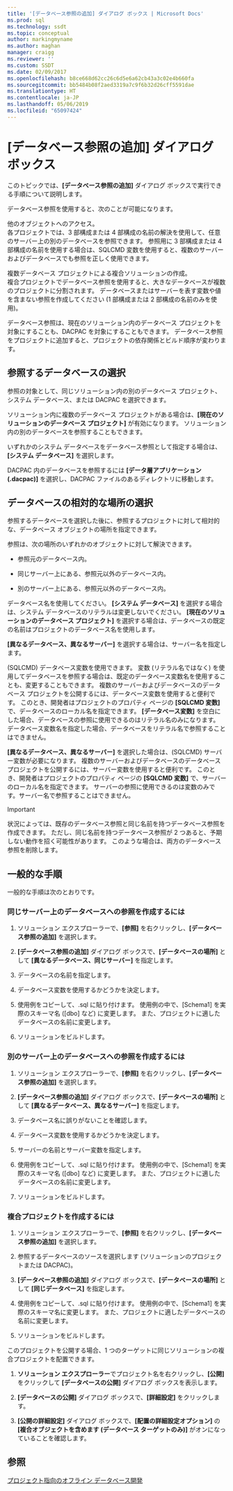 ```yaml
---
title: '[データベース参照の追加] ダイアログ ボックス | Microsoft Docs'
ms.prod: sql
ms.technology: ssdt
ms.topic: conceptual
author: markingmyname
ms.author: maghan
manager: craigg
ms.reviewer: ''
ms.custom: SSDT
ms.date: 02/09/2017
ms.openlocfilehash: b8ce668d62cc26c6d5e6a62cb43a3c02e4b660fa
ms.sourcegitcommit: bb5484b08f2aed3319a7c9f6b32d26cff5591dae
ms.translationtype: HT
ms.contentlocale: ja-JP
ms.lasthandoff: 05/06/2019
ms.locfileid: "65097424"
---
```

# <a name="add-database-reference-dialog-box"></a>[データベース参照の追加] ダイアログ ボックス
このトピックでは、**[データベース参照の追加]** ダイアログ ボックスで実行できる手順について説明します。  
  
データベース参照を使用すると、次のことが可能になります。  
  
他のオブジェクトへのアクセス。  
各プロジェクトでは、3 部構成または 4 部構成の名前の解決を使用して、任意のサーバー上の別のデータベースを参照できます。 参照用に 3 部構成または 4 部構成の名前を使用する場合は、SQLCMD 変数を使用すると、複数のサーバーおよびデータベースでも参照を正しく使用できます。  
  
複数データベース プロジェクトによる複合ソリューションの作成。  
複合プロジェクトでデータベース参照を使用すると、大きなデータベースが複数のプロジェクトに分割されます。 データベースまたはサーバーを表す変数や値を含まない参照を作成してください (1 部構成または 2 部構成の名前のみを使用)。  
  
データベース参照は、現在のソリューション内のデータベース プロジェクトを対象にすることも、DACPAC を対象にすることもできます。 データベース参照をプロジェクトに追加すると、プロジェクトの依存関係とビルド順序が変わります。  
  
## <a name="selecting-the-database-to-reference"></a>参照するデータベースの選択  
参照の対象として、同じソリューション内の別のデータベース プロジェクト、システム データベース、または DACPAC を選択できます。  
  
ソリューション内に複数のデータベース プロジェクトがある場合は、**[現在のソリューションのデータベース プロジェクト]** が有効になります。 ソリューション内の別のデータベースを参照することもできます。  
  
いずれかのシステム データベースをデータベース参照として指定する場合は、**[システム データベース]** を選択します。  
  
DACPAC 内のデータベースを参照するには **[データ層アプリケーション (.dacpac)]** を選択し、DACPAC ファイルのあるディレクトリに移動します。  
  
## <a name="selecting-the-databases-relative-location"></a>データベースの相対的な場所の選択  
参照するデータベースを選択した後に、参照するプロジェクトに対して相対的な、データベース オブジェクトの場所を指定できます。  
  
参照は、次の場所のいずれかのオブジェクトに対して解決できます。  
  
- 参照元のデータベース内。  
  
- 同じサーバー上にある、参照元以外のデータベース内。  
  
- 別のサーバー上にある、参照元以外のデータベース内。  
  
データベース名を使用してください。 **[システム データベース]** を選択する場合は、システム データベースのリテラルは変更しないでください。 **[現在のソリューションのデータベース プロジェクト]** を選択する場合は、データベースの既定の名前はプロジェクトのデータベース名を使用します。  
  
**[異なるデータベース、異なるサーバー]** を選択する場合は、サーバー名を指定します。  
  
(SQLCMD) データベース変数を使用できます。 変数 (リテラル名ではなく) を使用してデータベースを参照する場合は、既定のデータベース変数名を使用することも、変更することもできます。 複数のサーバーおよびデータベースのデータベース プロジェクトを公開するには、データベース変数を使用すると便利です。 このとき、開発者はプロジェクトのプロパティ ページの **[SQLCMD 変数]** で、データベースのローカル名を指定できます。 **[データベース変数]** を空白にした場合、データベースの参照に使用できるのはリテラル名のみになります。 データベース変数名を指定した場合、データベースをリテラル名で参照することはできません。  
  
**[異なるデータベース、異なるサーバー]** を選択した場合は、(SQLCMD) サーバー変数が必要になります。 複数のサーバーおよびデータベースのデータベース プロジェクトを公開するには、サーバー変数を使用すると便利です。 このとき、開発者はプロジェクトのプロパティ ページの **[SQLCMD 変数]** で、サーバーのローカル名を指定できます。 サーバーの参照に使用できるのは変数のみです。サーバー名で参照することはできません。  
  
> [!IMPORTANT]  
> 状況によっては、既存のデータベース参照と同じ名前を持つデータベース参照を作成できます。 ただし、同じ名前を持つデータベース参照が 2 つあると、予期しない動作を招く可能性があります。 このような場合は、両方のデータベース参照を削除します。  
  
## <a name="common-procedures"></a>一般的な手順  
一般的な手順は次のとおりです。  
  
### <a name="to-create-a-reference-to-a-database-on-the-same-server"></a>同じサーバー上のデータベースへの参照を作成するには  
  
1.  ソリューション エクスプローラーで、**[参照]** を右クリックし、**[データベース参照の追加]** を選択します。  
  
2.  **[データベース参照の追加]** ダイアログ ボックスで、**[データベースの場所]** として **[異なるデータベース、同じサーバー]** を指定します。  
  
3.  データベースの名前を指定します。  
  
4.  データベース変数を使用するかどうかを決定します。  
  
5.  使用例をコピーして、.sql に貼り付けます。 使用例の中で、[Schema1] を実際のスキーマ名 ([dbo] など) に変更します。 また、プロジェクトに適したデータベースの名前に変更します。  
  
6.  ソリューションをビルドします。  
  
### <a name="to-create-a-reference-to-a-database-on-another-server"></a>別のサーバー上のデータベースへの参照を作成するには  
  
1.  ソリューション エクスプローラーで、**[参照]** を右クリックし、**[データベース参照の追加]** を選択します。  
  
2.  **[データベース参照の追加]** ダイアログ ボックスで、**[データベースの場所]** として **[異なるデータベース、異なるサーバー]** を指定します。  
  
3.  データベース名に誤りがないことを確認します。  
  
4.  データベース変数を使用するかどうかを決定します。  
  
5.  サーバーの名前とサーバー変数を指定します。  
  
6.  使用例をコピーして、.sql に貼り付けます。 使用例の中で、[Schema1] を実際のスキーマ名 ([dbo] など) に変更します。 また、プロジェクトに適したデータベースの名前に変更します。  
  
7.  ソリューションをビルドします。  
  
### <a name="to-create-a-composite-project"></a>複合プロジェクトを作成するには  
  
1.  ソリューション エクスプローラーで、**[参照]** を右クリックし、**[データベース参照の追加]** を選択します。  
  
2.  参照するデータベースのソースを選択します (ソリューションのプロジェクトまたは DACPAC)。  
  
3.  **[データベース参照の追加]** ダイアログ ボックスで、**[データベースの場所]** として **[同じデータベース]** を指定します。  
  
4.  使用例をコピーして、.sql に貼り付けます。 使用例の中で、[Schema1] を実際のスキーマ名に変更します。 また、プロジェクトに適したデータベースの名前に変更します。  
  
5.  ソリューションをビルドします。  
  
このプロジェクトを公開する場合、1 つのターゲットに同じソリューションの複合プロジェクトを配置できます。  
  
1.  **ソリューション エクスプローラー**でプロジェクト名を右クリックし、**[公開]** をクリックして **[データベースの公開]** ダイアログ ボックスを表示します。  
  
2.  **[データベースの公開]** ダイアログ ボックスで、**[詳細設定]** をクリックします。  
  
3.  **[公開の詳細設定]** ダイアログ ボックスで、**[配置の詳細設定オプション]** の **[複合オブジェクトを含めます (データベース ターゲットのみ)]** がオンになっていることを確認します。  
  
## <a name="see-also"></a>参照  
[プロジェクト指向のオフライン データベース開発](../ssdt/project-oriented-offline-database-development.md)  
  
